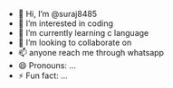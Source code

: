 - 👋 Hi, I’m @suraj8485
- 👀 I’m interested in coding
- 🌱 I’m currently learning c language
- 💞️ I’m looking to collaborate on 
- 📫 anyone reach me through whatsapp
- 😄 Pronouns: ...
- ⚡ Fun fact: ...

<!---
suraj8485/suraj8485 is a ✨ special ✨ repository because its `README.md` (this file) appears on your GitHub profile.
You can click the Preview link to take a look at your changes.
--->
